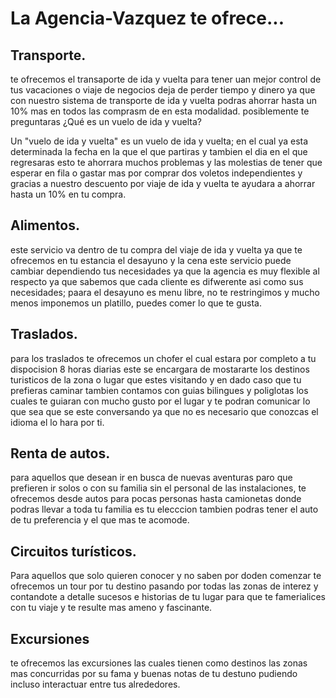 # La Agencia-Vazquez te ofrece...

## Transporte.   

te ofrecemos el transaporte de ida y vuelta para tener uan mejor control de tus vacaciones o viaje de negocios deja de perder tiempo y dinero ya que con nuestro sistema de transporte de ida y vuelta podras ahorrar hasta un 10% mas en todos las comprasm de en esta modalidad.
posiblemente te preguntaras ¿Qué es un vuelo de ida y vuelta?   

Un "vuelo de ida y vuelta" es un vuelo de ida y vuelta; en el cual ya esta determinada la fecha en la que el que partiras y tambien el dia en el que regresaras esto te ahorrara muchos problemas y las molestias de tener que esperar en fila o gastar mas por comprar dos voletos independientes y gracias a nuestro descuento por viaje de ida y vuelta te ayudara a ahorrar hasta un 10% en tu compra.   

## Alimentos.   
este servicio va dentro de tu compra del viaje de ida y vuelta ya que te ofrecemos en tu estancia el desayuno y la cena  este servicio puede cambiar dependiendo tus necesidades ya que la agencia es muy flexible al respecto ya que sabemos que cada cliente es difwerente asi como sus necesidades; paara el desayuno es menu libre, no te restringimos y mucho menos imponemos un platillo, puedes comer lo que te gusta.   

## Traslados.   
para los traslados te ofrecemos un chofer el cual estara por completo a tu dispocision 8 horas diarias este se encargara de mostararte los destinos turisticos de la zona o lugar que estes visitando y en dado caso que tu prefieras caminar tambien contamos con guias bilingues y poliglotas los cuales te guiaran con mucho gusto por el lugar y te podran comunicar lo que sea que se este conversando ya que no es necesario que conozcas el idioma el lo hara por ti.   

## Renta de autos.   
para aquellos que desean ir en busca de nuevas aventuras paro que prefieren ir solos o con su familia sin el personal de las instalaciones, te ofrecemos desde autos para pocas personas hasta camionetas donde podras llevar a toda tu familia es tu elecccion tambien podras tener el auto de tu preferencia y el que mas te acomode.   

## Circuitos turísticos.   
Para aquellos que solo quieren conocer y no saben por doden comenzar te ofrecemos un tour por tu destino pasando por todas las zonas de interez y contandote a detalle sucesos e historias de tu lugar para que te famerialices con tu viaje y te resulte mas ameno y fascinante.   

## Excursiones   
te ofrecemos las excursiones las cuales tienen como destinos las zonas mas concurridas por su fama y buenas notas de tu destuno pudiendo incluso interactuar entre tus alrededores.
